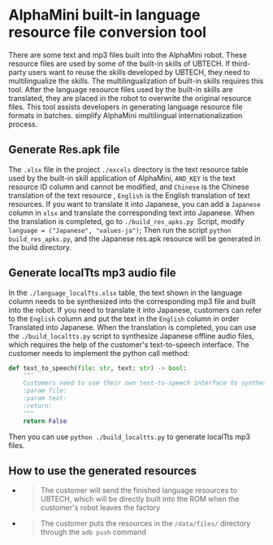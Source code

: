 # AlphaMini built-in language resource file conversion tool
There are some text and mp3 files built into the AlphaMini robot. These resource files are used by some of the built-in skills of UBTECH. If third-party users want to reuse the skills developed by UBTECH, they need to multilingualize the skills.
The multilingualization of built-in skills requires this tool. After the language resource files used by the built-in skills are translated, they are placed in the robot to overwrite the original resource files. This tool assists developers in generating language resource file formats in batches. simplify
AlphaMini multilingual internationalization process.

## Generate Res.apk file
The `.xlsx` file in the project `./excels` directory is the text resource table used by the built-in skill application of AlphaMini, `AND_KEY` is the text resource ID column and cannot be modified, and `Chinese` is the Chinese translation of the text resource ,
`English` is the English translation of text resources. If you want to translate it into Japanese, you can add a `Japanese` column in `xlsx` and translate the corresponding text into Japanese. When the translation is completed, go to `./build_res_apks.py `Script, modify
`language = ("Japanese", "values-ja")`; Then run the script `python build_res_apks.py`, and the Japanese res.apk resource will be generated in the build directory.


## Generate localTts mp3 audio file
In the `./language_localTts.xlsx` table, the text shown in the language column needs to be synthesized into the corresponding mp3 file and built into the robot. If you need to translate it into Japanese, customers can refer to the `English` column and put the text in the `English` column in order Translated into Japanese.
When the translation is completed, you can use the `./build_localtts.py` script to synthesize Japanese offline audio files, which requires the help of the customer's text-to-speech interface. The customer needs to implement the python call method:
```python
def text_to_speech(file: str, text: str) -> bool:
    """
    Customers need to use their own text-to-speech interface to synthesize these texts into mp3 files.
    :param file:
    :param text:
    :return:
    """
    return False
```
Then you can use `python ./build_localtts.py` to generate localTts mp3 files.

## How to use the generated resources

* > The customer will send the finished language resources to UBTECH, which will be directly built into the ROM when the customer's robot leaves the factory

* > The customer puts the resources in the `/data/files/` directory through the `adb push` command